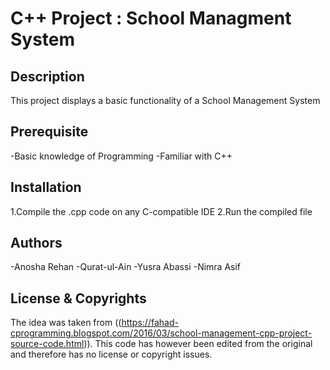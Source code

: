 # C++ Project : School Managment System

## Description

This project displays a basic functionality of a School Management System

## Prerequisite

-Basic knowledge of Programming
-Familiar with C++

## Installation

1.Compile the .cpp code on any C-compatible IDE
2.Run the compiled file

## Authors

-Anosha Rehan
-Qurat-ul-Ain
-Yusra Abassi
-Nimra Asif

## License & Copyrights

The idea was taken from ((https://fahad-cprogramming.blogspot.com/2016/03/school-management-cpp-project-source-code.html)).
This code has however been edited from the original and therefore has no license or copyright issues.



